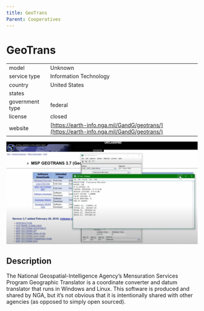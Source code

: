 ```yaml
---
title: GeoTrans
Parent: Cooperatives
---
```


# GeoTrans

|                   |                                          |
|:------------------|:-----------------------------------------|
| model             | Unknown
| service type      | Information Technology
| country           | United States
| states            | 
| government type   | federal
| license           | closed
| website           | [https://earth-info.nga.mil/GandG/geotrans/](https://earth-info.nga.mil/GandG/geotrans/)

![geotrans screenshot](images/geotrans.png)

## Description
The National Geospatial-Intelligence Agency’s Mensuration Services Program Geographic Translator is a coordinate converter and datum translator that runs in Windows and Linux. This software is produced and shared by NGA, but it’s not obvious that it is intentionally shared with other agencies (as opposed to simply open sourced).
